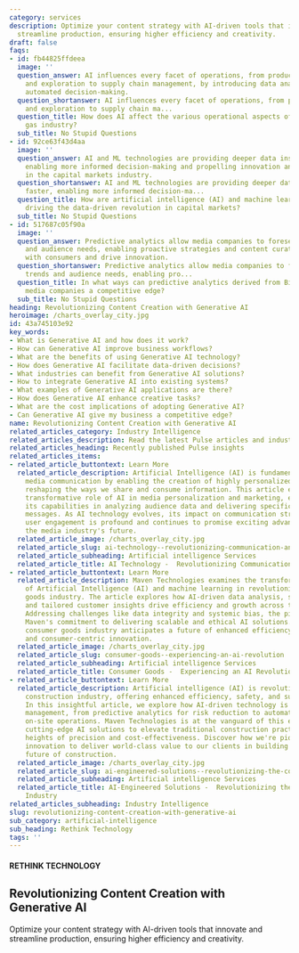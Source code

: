 ```yaml
---
category: services
description: Optimize your content strategy with AI-driven tools that innovate and
  streamline production, ensuring higher efficiency and creativity.
draft: false
faqs:
- id: fb44825ffdeea
  image: ''
  question_answer: AI influences every facet of operations, from production planning
    and exploration to supply chain management, by introducing data analytics and
    automated decision-making.
  question_shortanswer: AI influences every facet of operations, from production planning
    and exploration to supply chain ma...
  question_title: How does AI affect the various operational aspects of the oil and
    gas industry?
  sub_title: No Stupid Questions
- id: 92ce63f43d4aa
  image: ''
  question_answer: AI and ML technologies are providing deeper data insights faster,
    enabling more informed decision-making and propelling innovation and efficiency
    in the capital markets industry.
  question_shortanswer: AI and ML technologies are providing deeper data insights
    faster, enabling more informed decision-ma...
  question_title: How are artificial intelligence (AI) and machine learning (ML) technologies
    driving the data-driven revolution in capital markets?
  sub_title: No Stupid Questions
- id: 517687c05f90a
  image: ''
  question_answer: Predictive analytics allow media companies to foresee market trends
    and audience needs, enabling proactive strategies and content curation that resonate
    with consumers and drive innovation.
  question_shortanswer: Predictive analytics allow media companies to foresee market
    trends and audience needs, enabling pro...
  question_title: In what ways can predictive analytics derived from Big Data give
    media companies a competitive edge?
  sub_title: No Stupid Questions
heading: Revolutionizing Content Creation with Generative AI
heroimage: /charts_overlay_city.jpg
id: 43a745103e92
key_words:
- What is Generative AI and how does it work?
- How can Generative AI improve business workflows?
- What are the benefits of using Generative AI technology?
- How does Generative AI facilitate data-driven decisions?
- What industries can benefit from Generative AI solutions?
- How to integrate Generative AI into existing systems?
- What examples of Generative AI applications are there?
- How does Generative AI enhance creative tasks?
- What are the cost implications of adopting Generative AI?
- Can Generative AI give my business a competitive edge?
name: Revolutionizing Content Creation with Generative AI
related_articles_category: Industry Intelligence
related_articles_description: Read the latest Pulse articles and industry insights.
related_articles_heading: Recently published Pulse insights
related_articles_items:
- related_article_buttontext: Learn More
  related_article_description: Artificial Intelligence (AI) is fundamentally changing
    media communication by enabling the creation of highly personalized content and
    reshaping the ways we share and consume information. This article examines the
    transformative role of AI in media personalization and marketing, emphasizing
    its capabilities in analyzing audience data and delivering specifically tailored
    messages. As AI technology evolves, its impact on communication strategies and
    user engagement is profound and continues to promise exciting advancements for
    the media industry's future.
  related_article_image: /charts_overlay_city.jpg
  related_article_slug: ai-technology--revolutionizing-communication-and-media
  related_article_subheading: Artificial intelligence Services
  related_article_title: AI Technology -  Revolutionizing Communication and Media
- related_article_buttontext: Learn More
  related_article_description: Maven Technologies examines the transformative role
    of Artificial Intelligence (AI) and machine learning in revolutionizing the consumer
    goods industry. The article explores how AI-driven data analysis, smart manufacturing,
    and tailored customer insights drive efficiency and growth across the sector.
    Addressing challenges like data integrity and systemic bias, the piece highlights
    Maven's commitment to delivering scalable and ethical AI solutions. With AI, the
    consumer goods industry anticipates a future of enhanced efficiency, responsiveness,
    and consumer-centric innovation.
  related_article_image: /charts_overlay_city.jpg
  related_article_slug: consumer-goods--experiencing-an-ai-revolution
  related_article_subheading: Artificial intelligence Services
  related_article_title: Consumer Goods -  Experiencing an AI Revolution
- related_article_buttontext: Learn More
  related_article_description: Artificial intelligence (AI) is revolutionizing the
    construction industry, offering enhanced efficiency, safety, and sustainability.
    In this insightful article, we explore how AI-driven technology is reshaping project
    management, from predictive analytics for risk reduction to automation that transforms
    on-site operations. Maven Technologies is at the vanguard of this evolution, providing
    cutting-edge AI solutions to elevate traditional construction practices to new
    heights of precision and cost-effectiveness. Discover how we're pioneering intelligent
    innovation to deliver world-class value to our clients in building the AI-powered
    future of construction.
  related_article_image: /charts_overlay_city.jpg
  related_article_slug: ai-engineered-solutions--revolutionizing-the-construction-industry
  related_article_subheading: Artificial intelligence Services
  related_article_title: AI-Engineered Solutions -  Revolutionizing the Construction
    Industry
related_articles_subheading: Industry Intelligence
slug: revolutionizing-content-creation-with-generative-ai
sub_category: artificial-intelligence
sub_heading: Rethink Technology
tags: ''
---
```


#### RETHINK TECHNOLOGY
## Revolutionizing Content Creation with Generative AI
Optimize your content strategy with AI-driven tools that innovate and streamline production, ensuring higher efficiency and creativity.